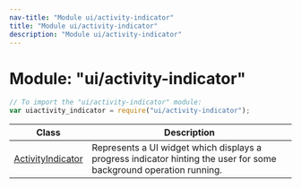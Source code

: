 ```yaml
---
nav-title: "Module ui/activity-indicator"
title: "Module ui/activity-indicator"
description: "Module ui/activity-indicator"
---
```

# Module: "ui/activity-indicator"

``` JavaScript
// To import the "ui/activity-indicator" module:
var uiactivity_indicator = require("ui/activity-indicator");
```

Class | Description
------|------------
[ActivityIndicator](../../ui/activity-indicator/ActivityIndicator.md) | Represents a UI widget which displays a progress indicator hinting the user for some background operation running.